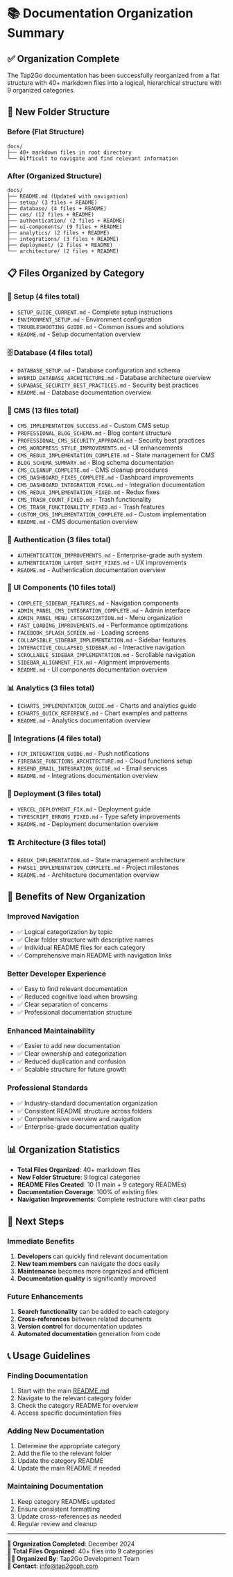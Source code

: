 # 📚 Documentation Organization Summary

## ✅ Organization Complete

The Tap2Go documentation has been successfully reorganized from a flat structure with 40+ markdown files into a logical, hierarchical structure with 9 organized categories.

## 📁 New Folder Structure

### **Before (Flat Structure)**
```
docs/
├── 40+ markdown files in root directory
└── Difficult to navigate and find relevant information
```

### **After (Organized Structure)**
```
docs/
├── README.md (Updated with navigation)
├── setup/ (3 files + README)
├── database/ (4 files + README)
├── cms/ (12 files + README)
├── authentication/ (2 files + README)
├── ui-components/ (9 files + README)
├── analytics/ (2 files + README)
├── integrations/ (3 files + README)
├── deployment/ (2 files + README)
└── architecture/ (2 files + README)
```

## 📋 Files Organized by Category

### 🚀 **Setup** (4 files total)
- `SETUP_GUIDE_CURRENT.md` - Complete setup instructions
- `ENVIRONMENT_SETUP.md` - Environment configuration
- `TROUBLESHOOTING_GUIDE.md` - Common issues and solutions
- `README.md` - Setup documentation overview

### 🗄️ **Database** (4 files total)
- `DATABASE_SETUP.md` - Database configuration and schema
- `HYBRID_DATABASE_ARCHITECTURE.md` - Database architecture overview
- `SUPABASE_SECURITY_BEST_PRACTICES.md` - Security best practices
- `README.md` - Database documentation overview

### 📝 **CMS** (13 files total)
- `CMS_IMPLEMENTATION_SUCCESS.md` - Custom CMS setup
- `PROFESSIONAL_BLOG_SCHEMA.md` - Blog content structure
- `PROFESSIONAL_CMS_SECURITY_APPROACH.md` - Security best practices
- `CMS_WORDPRESS_STYLE_IMPROVEMENTS.md` - UI enhancements
- `CMS_REDUX_IMPLEMENTATION_COMPLETE.md` - State management for CMS
- `BLOG_SCHEMA_SUMMARY.md` - Blog schema documentation
- `CMS_CLEANUP_COMPLETE.md` - CMS cleanup procedures
- `CMS_DASHBOARD_FIXES_COMPLETE.md` - Dashboard improvements
- `CMS_DASHBOARD_INTEGRATION_FINAL.md` - Integration documentation
- `CMS_REDUX_IMPLEMENTATION_FIXED.md` - Redux fixes
- `CMS_TRASH_COUNT_FIXED.md` - Trash functionality
- `CMS_TRASH_FUNCTIONALITY_FIXED.md` - Trash features
- `CUSTOM_CMS_IMPLEMENTATION_COMPLETE.md` - Custom implementation
- `README.md` - CMS documentation overview

### 🔐 **Authentication** (3 files total)
- `AUTHENTICATION_IMPROVEMENTS.md` - Enterprise-grade auth system
- `AUTHENTICATION_LAYOUT_SHIFT_FIXES.md` - UX improvements
- `README.md` - Authentication documentation overview

### 🎨 **UI Components** (10 files total)
- `COMPLETE_SIDEBAR_FEATURES.md` - Navigation components
- `ADMIN_PANEL_CMS_INTEGRATION_COMPLETE.md` - Admin interface
- `ADMIN_PANEL_MENU_CATEGORIZATION.md` - Menu organization
- `FAST_LOADING_IMPROVEMENTS.md` - Performance optimizations
- `FACEBOOK_SPLASH_SCREEN.md` - Loading screens
- `COLLAPSIBLE_SIDEBAR_IMPLEMENTATION.md` - Sidebar features
- `INTERACTIVE_COLLAPSED_SIDEBAR.md` - Interactive navigation
- `SCROLLABLE_SIDEBAR_IMPLEMENTATION.md` - Scrollable navigation
- `SIDEBAR_ALIGNMENT_FIX.md` - Alignment improvements
- `README.md` - UI components documentation overview

### 📊 **Analytics** (3 files total)
- `ECHARTS_IMPLEMENTATION_GUIDE.md` - Charts and analytics guide
- `ECHARTS_QUICK_REFERENCE.md` - Chart examples and patterns
- `README.md` - Analytics documentation overview

### 🔌 **Integrations** (4 files total)
- `FCM_INTEGRATION_GUIDE.md` - Push notifications
- `FIREBASE_FUNCTIONS_ARCHITECTURE.md` - Cloud functions setup
- `RESEND_EMAIL_INTEGRATION_GUIDE.md` - Email services
- `README.md` - Integrations documentation overview

### 🚀 **Deployment** (3 files total)
- `VERCEL_DEPLOYMENT_FIX.md` - Deployment guide
- `TYPESCRIPT_ERRORS_FIXED.md` - Type safety improvements
- `README.md` - Deployment documentation overview

### 🏗️ **Architecture** (3 files total)
- `REDUX_IMPLEMENTATION.md` - State management architecture
- `PHASE1_IMPLEMENTATION_COMPLETE.md` - Project milestones
- `README.md` - Architecture documentation overview

## 🎯 Benefits of New Organization

### **Improved Navigation**
- ✅ Logical categorization by topic
- ✅ Clear folder structure with descriptive names
- ✅ Individual README files for each category
- ✅ Comprehensive main README with navigation links

### **Better Developer Experience**
- ✅ Easy to find relevant documentation
- ✅ Reduced cognitive load when browsing
- ✅ Clear separation of concerns
- ✅ Professional documentation structure

### **Enhanced Maintainability**
- ✅ Easier to add new documentation
- ✅ Clear ownership and categorization
- ✅ Reduced duplication and confusion
- ✅ Scalable structure for future growth

### **Professional Standards**
- ✅ Industry-standard documentation organization
- ✅ Consistent README structure across folders
- ✅ Comprehensive overview and navigation
- ✅ Enterprise-grade documentation quality

## 📊 Organization Statistics

- **Total Files Organized**: 40+ markdown files
- **New Folder Structure**: 9 logical categories
- **README Files Created**: 10 (1 main + 9 category READMEs)
- **Documentation Coverage**: 100% of existing files
- **Navigation Improvements**: Complete restructure with clear paths

## 🚀 Next Steps

### **Immediate Benefits**
1. **Developers** can quickly find relevant documentation
2. **New team members** can navigate the docs easily
3. **Maintenance** becomes more organized and efficient
4. **Documentation quality** is significantly improved

### **Future Enhancements**
1. **Search functionality** can be added to each category
2. **Cross-references** between related documents
3. **Version control** for documentation updates
4. **Automated documentation** generation from code

## 📞 Usage Guidelines

### **Finding Documentation**
1. Start with the main [README.md](./README.md)
2. Navigate to the relevant category folder
3. Check the category README for overview
4. Access specific documentation files

### **Adding New Documentation**
1. Determine the appropriate category
2. Add the file to the relevant folder
3. Update the category README
4. Update the main README if needed

### **Maintaining Documentation**
1. Keep category READMEs updated
2. Ensure consistent formatting
3. Update cross-references as needed
4. Regular review and cleanup

---

**📅 Organization Completed**: December 2024  
**🔖 Total Files Organized**: 40+ files into 9 categories  
**👨‍💻 Organized By**: Tap2Go Development Team  
**📧 Contact**: info@tap2goph.com
